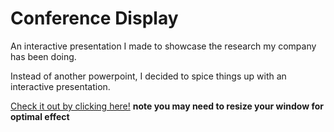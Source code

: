 # Conference Display
An interactive presentation I made to showcase the research my company has been doing. 

Instead of another powerpoint, I decided to spice things up with an interactive presentation. 

<a href="https://https://sawezo.github.io/technet_display/">Check it out by clicking here!</a> 
<b>note you may need to resize your window for optimal effect</b>

